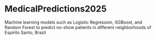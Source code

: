 # MedicalPredictions2025
Machine learning models such as Logistic Regression, XGBoost, and Random Forest to predict no-show patients in different neighborhoods of Espirito Santo, Brazil
